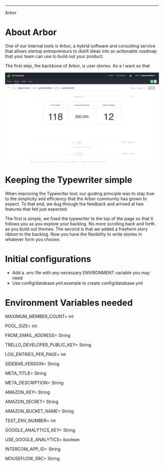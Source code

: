 ******************************************************************************************************************
Arbor

About Arbor
=====================
One of our internal tools is Arbor, a hybrid software and consulting service that allows startup entrepreneurs to distill ideas into an actionable roadmap that your team can use to build out your product. 

The first step, the backbone of Arbor, is user stories. 
As a <Who> I want <What> so that <Why>
  
![](1_kJkz9Jd6guDOyiEDnGx0wg.gif)
  
Keeping the Typewriter simple
=====================
When improving the Typewriter tool, our guiding principle was to stay true to the simplicity and efficiency that the Arbor community has grown to expect. To that end, we dug through the feedback and arrived at two features that felt just expected.

The first is simple, we fixed the typewriter to the top of the page so that it follows you as you explore your backlog. No more scrolling back and forth as you build out themes. The second is that we added a freeform story ribbon to the backlog. Now you have the flexibility to write stories in whatever form you choose.

Initial configurations
=====================
- Add a .env file with any necessary ENVIRONMENT variable you may need
- Use config/database.yml.example to create config/database.yml

Environment Variables needed
============================
MAXIMUM_MEMBER_COUNT= int

POOL_SIZE= int

FROM_EMAIL_ADDRESS= String

TRELLO_DEVELOPER_PUBLIC_KEY= String

LOG_ENTRIES_PER_PAGE= int

SIDEBAR_VERSION= String

META_TITLE= String

META_DESCRIPTION= String

AMAZON_KEY= String

AMAZON_SECRET= String

AMAZON_BUCKET_NAME= String

TEST_ENV_NUMBER= int

GOOGLE_ANALYTICS_KEY= String

USE_GOOGLE_ANALYTICS= boolean

INTERCOM_APP_ID= String

MOUSEFLOW_SRC= String

